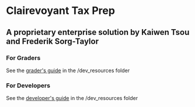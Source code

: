 # Clairevoyant Tax Prep
## A proprietary enterprise solution by Kaiwen Tsou and Frederik Sorg-Taylor

### For Graders

See the [grader's guide](dev_resources\FOR_GRADER.md) in the /dev_resources folder 

### For Developers

See the [developer's guide](dev_resources\build_dev_deploy.md) in the /dev_resources folder 